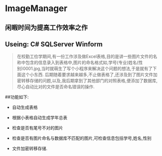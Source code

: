 # ImageManager

## 闲暇时间为提高工作效率之作 
## Useing: C# SQLServer Winform

>在校勤工俭学期间,有一份工作涉及做Excel表格,目的是讲一些图片文件的名称中包含的信息录入到表格中,图片的命名格式如,学号(专业)姓名(性别)0001.jpg,当时就萌生了写个小程序来解决这个问题的想法,于是就有了下面这个小东西.
>后期随着要求越来越多,不止做表格了,还涉及到了图片文件加密转移存储的问题,以及,我后期拿到了其他部门的对照表格,便添加了数据库,尽心自动比对的文件是否命名错误的操作.
>

##功能如下:

* 自动生成表格

* 根据小表格自动生成学年总表

* 检查是否有尾号不对的图片

* 检查是否有图片命名与数据库不匹配的图片,可检查信息包括学号,姓名,性别

* 文件加密转移存储.

